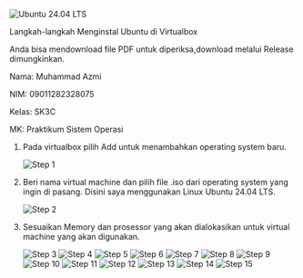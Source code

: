 ![Ubuntu 24.04 LTS](./UBUNTU.png)

Langkah-langkah Menginstal Ubuntu di Virtualbox

Anda bisa mendownload file PDF untuk diperiksa,download melalui Release dimungkinkan.

Nama: Muhammad Azmi

NIM: 09011282328075

Kelas: SK3C

MK: Praktikum Sistem Operasi

1. Pada virtualbox pilih Add untuk menambahkan operating system baru.
   
   ![Step 1](./GIT/awal.png)

2. Beri nama virtual machine dan pilih file .iso dari operating system yang ingin di pasang.
                     Disini saya menggunakan Linux Ubuntu 24.04 LTS.
   
   ![Step 2](./GIT/second.png)

3. Sesuaikan Memory dan prosessor yang akan dialokasikan untuk virtual machine yang akan digunakan.

    ![Step 3](./GIT/Picture1.png)
    ![Step 4](./GIT/Picture2.png)
   ![Step 5](./GIT/Picture3.png)
   ![Step 6](./GIT/Picture4.png)
   ![Step 7](./GIT/Picture5.png)
   ![Step 8](./GIT/Picture6.png)
   ![Step 9](./GIT/Picture7.png)
   ![Step 10](./GIT/Picture8.png)
   ![Step 11](./GIT/Picture9.png)
   ![Step 12](./GIT/Picture10.png)
   ![Step 13](./GIT/Picture11.png)
   ![Step 14](./GIT/Picture12.png)
   ![Step 15](./GIT/Picture13.png)
